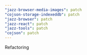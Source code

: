 ```yaml
---
"jazz-browser-media-images": patch
"cojson-storage-indexeddb": patch
"jazz-browser": patch
"jazz-react": patch
"jazz-tools": patch
"cojson": patch
---
```


Refactoring
